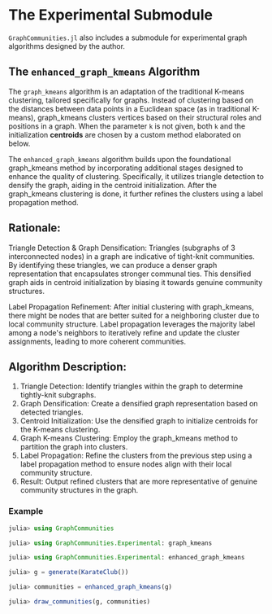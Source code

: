 
# The Experimental Submodule
`GraphCommunities.jl` also includes a submodule for experimental graph algorithms designed by the author.

## The `enhanced_graph_kmeans` Algorithm

The `graph_kmeans` algorithm is an adaptation of the traditional K-means clustering, tailored specifically for graphs. Instead of clustering based on the distances between data points in a Euclidean space (as in traditional K-means), graph_kmeans clusters vertices based on their structural roles and positions in a graph. When the parameter `k` is not given, both `k` and the initialization **centroids** are chosen by a custom method elaborated on below.

The `enhanced_graph_kmeans` algorithm builds upon the foundational graph_kmeans method by incorporating additional stages designed to enhance the quality of clustering. Specifically, it utilizes triangle detection to densify the graph, aiding in the centroid initialization. After the graph_kmeans clustering is done, it further refines the clusters using a label propagation method.

## Rationale:

Triangle Detection & Graph Densification: Triangles (subgraphs of 3 interconnected nodes) in a graph are indicative of tight-knit communities. By identifying these triangles, we can produce a denser graph representation that encapsulates stronger communal ties. This densified graph aids in centroid initialization by biasing it towards genuine community structures.

Label Propagation Refinement: After initial clustering with graph_kmeans, there might be nodes that are better suited for a neighboring cluster due to local community structure. Label propagation leverages the majority label among a node's neighbors to iteratively refine and update the cluster assignments, leading to more coherent communities.

## Algorithm Description:

1. Triangle Detection: Identify triangles within the graph to determine tightly-knit subgraphs.
2. Graph Densification: Create a densified graph representation based on detected triangles.
3. Centroid Initialization: Use the densified graph to initialize centroids for the K-means clustering.
4. Graph K-means Clustering: Employ the graph_kmeans method to partition the graph into clusters.
5. Label Propagation: Refine the clusters from the previous step using a label propagation method to ensure nodes align with their local community structure.
6. Result: Output refined clusters that are more representative of genuine community structures in the graph.

### Example

```julia
julia> using GraphCommunities

julia> using GraphCommunities.Experimental: graph_kmeans

julia> using GraphCommunities.Experimental: enhanced_graph_kmeans

julia> g = generate(KarateClub())

julia> communities = enhanced_graph_kmeans(g)

julia> draw_communities(g, communities)
```
